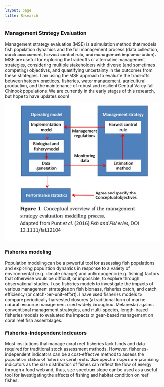 ```yaml
---
layout: page
title: Research
---
```


### Management Strategy Evaluation

Management strategy evaluation (MSE) is a simulation method that models fish population dynamics and the full management process (data collection, stock assessment, harvest control rule, and management implementation). MSE are useful for exploring the tradeoffs of alternative management strategies, considering multiple stakeholders with diverse (and sometimes competing) objectives, and quantifying uncertainty in the outcomes from these strategies. I am using the MSE approach to evaluate the tradeoffs between hatcery practices, fisheries, water management, agricultural production, and the maintenance of robust and resilient Central Valley fall Chinook populations. We are currently in the early stages of this research, but hope to have updates soon!

<img src="/img/MSE_diagram.jpg" alt="MSE">

### Fisheries modeling

Population modeling can be a powerful tool for assessing fish populations and exploring population dynamics in response to a variety of environmental (e.g. climate change) and anthropogenic (e.g. fishing) factors that otherwise would be difficult, or impossible, to explore through observational studies. I use fisheries models to investigate the impacts of various management strategies on fish biomass, fisheries catch, and catch efficiency (or catch-per-unit-effort). I have used fisheries models to compare periodically-harvested closures (a traditional form of marine natural resource management used widely throughout Melanesia) against conventional management strategies, and multi-species, length-based fisheries models to evaluated the impacts of gear-based management on coral reef fish assemblages.

### Fisheries-independent indicators

Most institutions that manage coral reef fisheries lack funds and data required for traditional stock assessment methods. However, fisheries-independent indicators can be a cost-effective method to assess the population status of fishes on coral reefs. Size spectra slopes are promising indicators as the size distribution of fishes can reflect the flow of energy through a food web and, thus, size spectrum slope can be used as a useful tool for investigating the affects of fishing and habitat condition on reef fishes.
